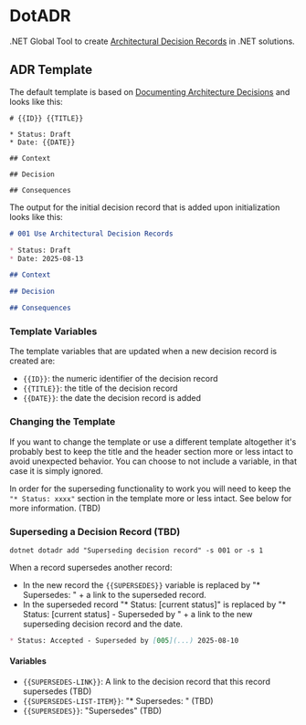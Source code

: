 # DotADR

.NET Global Tool to create [Architectural Decision Records](https://adr.github.io) in .NET solutions.

## ADR Template

The default template is based on [Documenting Architecture Decisions](https://cognitect.com/blog/2011/11/15/documenting-architecture-decisions) and looks like this:

```text
# {{ID}} {{TITLE}}

* Status: Draft
* Date: {{DATE}}

## Context

## Decision

## Consequences

```

The output for the initial decision record that is added upon initialization looks like this:

```markdown
# 001 Use Architectural Decision Records

* Status: Draft
* Date: 2025-08-13

## Context

## Decision

## Consequences

```

### Template Variables

The template variables that are updated when a new decision record is created are:

* `{{ID}}`: the numeric identifier of the decision record
* `{{TITLE}}`: the title of the decision record
* `{{DATE}}`: the date the decision record is added

### Changing the Template

If you want to change the template or use a different template altogether it's probably best to keep the title and the header section more or less intact to avoid unexpected behavior.
You can choose to not include a variable, in that case it is simply ignored.

In order for the superseding functionality to work you will need to keep the `"* Status: xxxx"` section in the template more or less intact. See below for more information. (TBD)

### Superseding a Decision Record (TBD)

```shell
dotnet dotadr add "Superseding decision record" -s 001 or -s 1
```

When a record supersedes another record:
* In the new record the `{{SUPERSEDES}}` variable is replaced by "* Supersedes: " + a link to the superseded record.
* In the superseded record "* Status: [current status]" is replaced by "* Status: [current status] - Superseded by " + a link to the new superseding decision record and the date.

```markdown
* Status: Accepted - Superseded by [005](...) 2025-08-10
```

#### Variables

* `{{SUPERSEDES-LINK}}`: A link to the decision record that this record supersedes (TBD)
* `{{SUPERSEDES-LIST-ITEM}}`: "* Supersedes: " (TBD)
* `{{SUPERSEDES}}`: "Supersedes" (TBD)